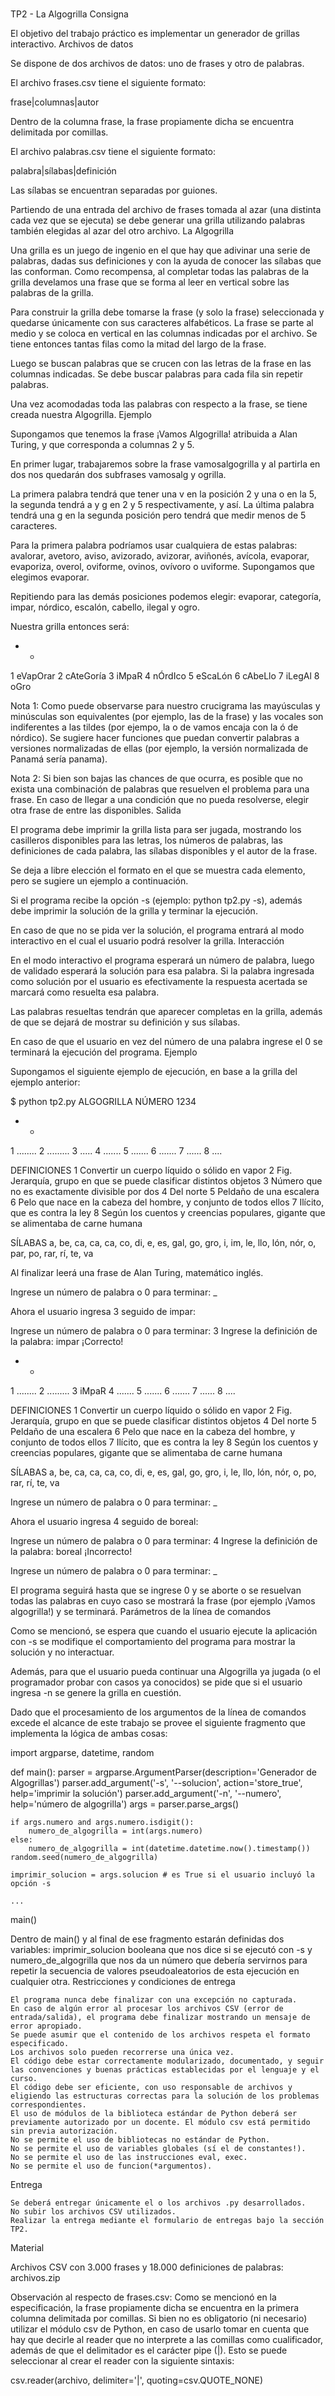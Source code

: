 # 
TP2 - La Algogrilla
Consigna

El objetivo del trabajo práctico es implementar un generador de grillas interactivo.
Archivos de datos

Se dispone de dos archivos de datos: uno de frases y otro de palabras.

El archivo frases.csv tiene el siguiente formato:

frase|columnas|autor

Dentro de la columna frase, la frase propiamente dicha se encuentra delimitada por comillas.

El archivo palabras.csv tiene el siguiente formato:

palabra|sílabas|definición

Las sílabas se encuentran separadas por guiones.

Partiendo de una entrada del archivo de frases tomada al azar (una distinta cada vez que se ejecuta) se debe generar una grilla utilizando palabras también elegidas al azar del otro archivo.
La Algogrilla

Una grilla es un juego de ingenio en el que hay que adivinar una serie de palabras, dadas sus definiciones y con la ayuda de conocer las sílabas que las conforman. Como recompensa, al completar todas las palabras de la grilla develamos una frase que se forma al leer en vertical sobre las palabras de la grilla.

Para construir la grilla debe tomarse la frase (y solo la frase) seleccionada y quedarse únicamente con sus caracteres alfabéticos. La frase se parte al medio y se coloca en vertical en las columnas indicadas por el archivo. Se tiene entonces tantas filas como la mitad del largo de la frase.

Luego se buscan palabras que se crucen con las letras de la frase en las columnas indicadas. Se debe buscar palabras para cada fila sin repetir palabras.

Una vez acomodadas toda las palabras con respecto a la frase, se tiene creada nuestra Algogrilla.
Ejemplo

Supongamos que tenemos la frase ¡Vamos Algogrilla! atribuida a Alan Turing, y que corresponda a columnas 2 y 5.

En primer lugar, trabajaremos sobre la frase vamosalgogrilla y al partirla en dos nos quedarán dos subfrases vamosalg y ogrilla.

La primera palabra tendrá que tener una v en la posición 2 y una o en la 5, la segunda tendrá a y g en 2 y 5 respectivamente, y así. La última palabra tendrá una g en la segunda posición pero tendrá que medir menos de 5 caracteres.

Para la primera palabra podríamos usar cualquiera de estas palabras: avalorar, avetoro, aviso, avizorado, avizorar, aviñonés, avícola, evaporar, evaporiza, overol, oviforme, ovinos, ovívoro o uviforme. Supongamos que elegimos evaporar.

Repitiendo para las demás posiciones podemos elegir: evaporar, categoría, impar, nórdico, escalón, cabello, ilegal y ogro.

Nuestra grilla entonces será:

   *  *
1 eVapOrar
2 cAteGoría
3 iMpaR
4 nÓrdIco
5 eScaLón
6 cAbeLlo
7 iLegAl
8 oGro

Nota 1: Como puede observarse para nuestro crucigrama las mayúsculas y minúsculas son equivalentes (por ejemplo, las de la frase) y las vocales son indiferentes a las tildes (por ejempo, la o de vamos encaja con la ó de nórdico). Se sugiere hacer funciones que puedan convertir palabras a versiones normalizadas de ellas (por ejemplo, la versión normalizada de Panamá sería panama).

Nota 2: Si bien son bajas las chances de que ocurra, es posible que no exista una combinación de palabras que resuelven el problema para una frase. En caso de llegar a una condición que no pueda resolverse, elegir otra frase de entre las disponibles.
Salida

El programa debe imprimir la grilla lista para ser jugada, mostrando los casilleros disponibles para las letras, los números de palabras, las definiciones de cada palabra, las sílabas disponibles y el autor de la frase.

Se deja a libre elección el formato en el que se muestra cada elemento, pero se sugiere un ejemplo a continuación.

Si el programa recibe la opción -s (ejemplo: python tp2.py -s), además debe imprimir la solución de la grilla y terminar la ejecución.

En caso de que no se pida ver la solución, el programa entrará al modo interactivo en el cual el usuario podrá resolver la grilla.
Interacción

En el modo interactivo el programa esperará un número de palabra, luego de validado esperará la solución para esa palabra. Si la palabra ingresada como solución por el usuario es efectivamente la respuesta acertada se marcará como resuelta esa palabra.

Las palabras resueltas tendrán que aparecer completas en la grilla, además de que se dejará de mostrar su definición y sus sílabas.

En caso de que el usuario en vez del número de una palabra ingrese el 0 se terminará la ejecución del programa.
Ejemplo

Supongamos el siguiente ejemplo de ejecución, en base a la grilla del ejemplo anterior:

$ python tp2.py
ALGOGRILLA NÚMERO 1234

   *  *
1 ........
2 .........
3 .....
4 .......
5 .......
6 .......
7 ......
8 ....

DEFINICIONES
1 Convertir un cuerpo líquido o sólido en vapor
2 Fig. Jerarquía, grupo en que se puede clasificar distintos objetos
3 Número que no es exactamente divisible por dos
4 Del norte
5 Peldaño de una escalera
6 Pelo que nace en la cabeza del hombre, y conjunto de todos ellos
7 Ilícito, que es contra la ley
8 Según los cuentos y creencias populares, gigante que se alimentaba de carne humana

SÍLABAS
a, be, ca, ca, ca, co, di, e, es, gal, go, gro, i, im, le, llo, lón, nór, o, par, po, rar, rí, te, va

Al finalizar leerá una frase de Alan Turing, matemático inglés.

Ingrese un número de palabra o 0 para terminar: _

Ahora el usuario ingresa 3 seguido de impar:

Ingrese un número de palabra o 0 para terminar: 3
Ingrese la definición de la palabra: impar
¡Correcto!

   *  *
1 ........
2 .........
3 iMpaR
4 .......
5 .......
6 .......
7 ......
8 ....

DEFINICIONES
1 Convertir un cuerpo líquido o sólido en vapor
2 Fig. Jerarquía, grupo en que se puede clasificar distintos objetos
4 Del norte
5 Peldaño de una escalera
6 Pelo que nace en la cabeza del hombre, y conjunto de todos ellos
7 Ilícito, que es contra la ley
8 Según los cuentos y creencias populares, gigante que se alimentaba de carne humana

SÍLABAS
a, be, ca, ca, ca, co, di, e, es, gal, go, gro, i, le, llo, lón, nór, o, po, rar, rí, te, va

Ingrese un número de palabra o 0 para terminar: _

Ahora el usuario ingresa 4 seguido de boreal:

Ingrese un número de palabra o 0 para terminar: 4
Ingrese la definición de la palabra: boreal
¡Incorrecto!

Ingrese un número de palabra o 0 para terminar: _

El programa seguirá hasta que se ingrese 0 y se aborte o se resuelvan todas las palabras en cuyo caso se mostrará la frase (por ejemplo ¡Vamos algogrilla!) y se terminará.
Parámetros de la línea de comandos

Como se mencionó, se espera que cuando el usuario ejecute la aplicación con -s se modifique el comportamiento del programa para mostrar la solución y no interactuar.

Además, para que el usuario pueda continuar una Algogrilla ya jugada (o el programador probar con casos ya conocidos) se pide que si el usuario ingresa -n <numerodegrilla> se genere la grilla en cuestión.

Dado que el procesamiento de los argumentos de la línea de comandos excede el alcance de este trabajo se provee el siguiente fragmento que implementa la lógica de ambas cosas:

import argparse, datetime, random

def main():
    parser = argparse.ArgumentParser(description='Generador de Algogrillas')
    parser.add_argument('-s', '--solucion', action='store_true', help='imprimir la solución')
    parser.add_argument('-n', '--numero', help='número de algogrilla')
    args = parser.parse_args()

    if args.numero and args.numero.isdigit():
        numero_de_algogrilla = int(args.numero)
    else:
        numero_de_algogrilla = int(datetime.datetime.now().timestamp())
    random.seed(numero_de_algogrilla)

    imprimir_solucion = args.solucion # es True si el usuario incluyó la opción -s

    ...

main()

Dentro de main() y al final de ese fragmento estarán definidas dos variables: imprimir_solucion booleana que nos dice si se ejecutó con -s y numero_de_algogrilla que nos da un número que debería servirnos para repetir la secuencia de valores pseudoaleatorios de esta ejecución en cualquier otra.
Restricciones y condiciones de entrega

    El programa nunca debe finalizar con una excepción no capturada.
    En caso de algún error al procesar los archivos CSV (error de entrada/salida), el programa debe finalizar mostrando un mensaje de error apropiado.
    Se puede asumir que el contenido de los archivos respeta el formato especificado.
    Los archivos solo pueden recorrerse una única vez.
    El código debe estar correctamente modularizado, documentado, y seguir las convenciones y buenas prácticas establecidas por el lenguaje y el curso.
    El código debe ser eficiente, con uso responsable de archivos y eligiendo las estructuras correctas para la solución de los problemas correspondientes.
    El uso de módulos de la biblioteca estándar de Python deberá ser previamente autorizado por un docente. El módulo csv está permitido sin previa autorización.
    No se permite el uso de bibliotecas no estándar de Python.
    No se permite el uso de variables globales (sí el de constantes!).
    No se permite el uso de las instrucciones eval, exec.
    No se permite el uso de funcion(*argumentos).

Entrega

    Se deberá entregar únicamente el o los archivos .py desarrollados.
    No subir los archivos CSV utilizados.
    Realizar la entrega mediante el formulario de entregas bajo la sección TP2.

Material

Archivos CSV con 3.000 frases y 18.000 definiciones de palabras: archivos.zip

Observación al respecto de frases.csv: Como se mencionó en la especificación, la frase propiamente dicha se encuentra en la primera columna delimitada por comillas. Si bien no es obligatorio (ni necesario) utilizar el módulo csv de Python, en caso de usarlo tomar en cuenta que hay que decirle al reader que no interprete a las comillas como cualificador, además de que el delimitador es el carácter pipe (|). Esto se puede seleccionar al crear el reader con la siguiente sintaxis:

csv.reader(archivo, delimiter='|', quoting=csv.QUOTE_NONE)


